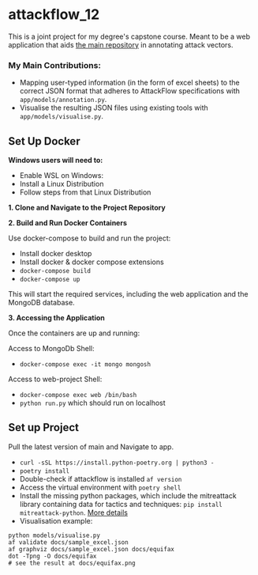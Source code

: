 # attackflow_12

This is a joint project for my degree's capstone course. Meant to be a web application that aids [the main repository](https://github.com/center-for-threat-informed-defense/attack-flow) in annotating attack vectors.

### My Main Contributions:

- Mapping user-typed information (in the form of excel sheets) to the correct JSON format that adheres to AttackFlow specifications with `app/models/annotation.py`.
- Visualise the resulting JSON files using existing tools with `app/models/visualise.py`.

## Set Up Docker

__Windows users will need to:__
   - Enable WSL on Windows:
   - Install a Linux Distribution
   - Follow steps from that Linux Distribution

__1. Clone and Navigate to the Project Repository__
   
__2. Build and Run Docker Containers__

   Use docker-compose to build and run the project:
   - Install docker desktop
   - Install docker & docker compose extensions
   - `docker-compose build`
   - `docker-compose up`

   This will start the required services, including the web application and the MongoDB database.

__3. Accessing the Application__

   Once the containers are up and running:
   
   Access to MongoDb Shell:
   
   - `docker-compose exec -it mongo mongosh`
   
   Access to web-project Shell:
   
   - `docker-compose exec web /bin/bash`
   - `python run.py` which should run on localhost

## Set up Project

Pull the latest version of main and Navigate to app.

- `curl -sSL https://install.python-poetry.org | python3 -`
- `poetry install`
- Double-check if attackflow is installed `af version`
- Access the virtual environment with `poetry shell`
- Install the missing python packages, which include the mitreattack library containing data for tactics and techniques: `pip install mitreattack-python`. [More details](https://mitreattack-python.readthedocs.io/en/latest/mitre_attack_data/mitre_attack_data.html)
- Visualisation example:
```
python models/visualise.py
af validate docs/sample_excel.json
af graphviz docs/sample_excel.json docs/equifax
dot -Tpng -O docs/equifax
# see the result at docs/equifax.png
```
